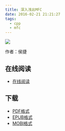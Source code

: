 ```yaml
---
title: 深入浅出MFC
date: 2016-02-21 21:21:27
tags:
  - cpp
  - mfc
---
```


![](https://ek8whxe.cloudimg.io/s/width/226/https://www.gitbook.com/cover/book/wizardforcel/jjhou-mfc.jpg?build=1451985303017&v=12.0.2)

作者：侯捷

<!--more-->

## 在线阅读 ##

+ [在线阅读](https://www.gitbook.com/book/wizardforcel/jjhou-mfc/details)

## 下载 ##

+ [PDF格式](https://www.gitbook.com/download/pdf/book/wizardforcel/jjhou-mfc)
+ [EPUB格式](https://www.gitbook.com/download/epub/book/wizardforcel/jjhou-mfc)
+ [MOBI格式](https://www.gitbook.com/download/mobi/book/wizardforcel/jjhou-mfc)
